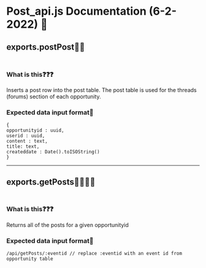 # **Post_api.js Documentation (6-2-2022) 💭**
## exports.postPost💭➕<br><br>
### What is this❓️❓️❓️
Inserts a post row into the post table. The post table is used for the threads (forums) section of each opportunity.

### Expected data input format📜
```
{
opportunityid : uuid,
userid : uuid, 
content : text,
title: text,
createddate : Date().toISOString()
}
```
---
## exports.getPosts💭💭💭🤏<br><br>
### What is this❓️❓️❓️
Returns all of the posts for a given opportunityid
### Expected data input format📜
```
/api/getPosts/:eventid // replace :eventid with an event id from opportunity table
```